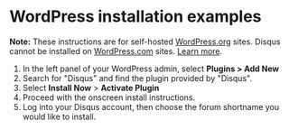 # WordPress installation examples

**Note:** These instructions are for self-hosted [WordPress.org](https://wordpress.org/) sites. Disqus cannot be installed on [WordPress.com](https://wordpress.com/) sites. [Learn more](https://help.disqus.com/customer/en/portal/articles/663013).
  
1. In the left panel of your WordPress admin, select **Plugins > Add New**
2. Search for "Disqus" and find the plugin provided by "Disqus".
3. Select **Install Now** > **Activate Plugin**
4. Proceed with the onscreen install instructions.
5. Log into your Disqus account, then choose the forum shortname you would like to install.
